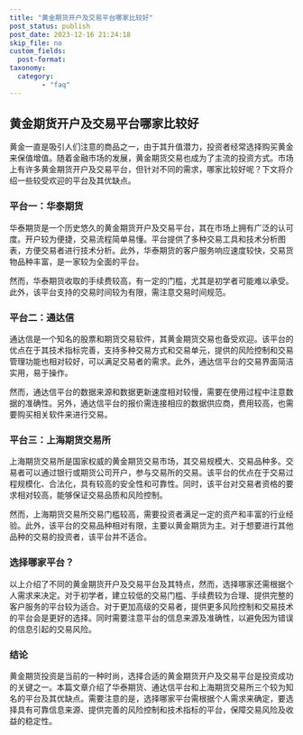 ```yaml
---
title: "黄金期货开户及交易平台哪家比较好"
post_status: publish
post_date: 2023-12-16 21:24:18
skip_file: no
custom_fields: 
  post-format: 
taxonomy:
  category:
        - "faq"
---
```


## 黄金期货开户及交易平台哪家比较好

黄金一直是吸引人们注意的商品之一，由于其升值潜力，投资者经常选择购买黄金来保值增值。随着金融市场的发展，黄金期货交易也成为了主流的投资方式。市场上有许多黄金期货开户及交易平台，但针对不同的需求，哪家比较好呢？下文将介绍一些较受欢迎的平台及其优缺点。

### 平台一：华泰期货

华泰期货是一个历史悠久的黄金期货开户及交易平台，其在市场上拥有广泛的认可度。开户较为便捷，交易流程简单易懂。平台提供了多种交易工具和技术分析图表，方便交易者进行技术分析。此外，华泰期货的客户服务响应速度较快，交易货物品种丰富，是一家较为全面的平台。

然而，华泰期货收取的手续费较高，有一定的门槛，尤其是初学者可能难以承受。此外，该平台支持的交易时间较为有限，需注意交易时间规范。

### 平台二：通达信

通达信是一个知名的股票和期货交易软件，其黄金期货交易也备受欢迎。该平台的优点在于其技术指标完善，支持多种交易方式和交易单元，提供的风险控制和交易管理功能也相对较好，可以满足交易者的需求。此外，通达信平台的交易界面简洁实用，易于操作。

然而，通达信平台的数据来源和数据更新速度相对较慢，需要在使用过程中注意数据的准确性。另外，通达信平台的报价需连接相应的数据供应商，费用较高，也需要购买相关软件来进行交易。

### 平台三：上海期货交易所

上海期货交易所是国家权威的黄金期货交易市场，其交易规模大、交易品种多。交易者可以通过银行或期货公司开户，参与交易所的交易。该平台的优点在于交易过程规模化、合法化，具有较高的安全性和可靠性。同时，该平台对交易者资格的要求相对较高，能够保证交易品质和风险控制。

然而，上海期货交易所交易门槛较高，需要投资者满足一定的资产和丰富的行业经验。此外，该平台的交易品种相对有限，主要以黄金期货为主。对于想要进行其他品种的交易的投资者，该平台并不适合。

### 选择哪家平台？

以上介绍了不同的黄金期货开户及交易平台及其特点，然而，选择哪家还需根据个人需求来决定。对于初学者，建立较低的交易门槛、手续费较为合理、提供完整的客户服务的平台较为适合。对于更加高级的交易者，提供更多风险控制和交易技术的平台会是更好的选择。同时需要注意平台的信息来源及准确性，以避免因为错误的信息引起的交易风险。

### 结论

黄金期货投资是当前的一种时尚，选择合适的黄金期货开户及交易平台是投资成功的关键之一。本篇文章介绍了华泰期货、通达信平台和上海期货交易所三个较为知名的平台及其优缺点。需要注意的是，选择哪家平台需根据个人需求来确定，要选择具有可靠信息来源、提供完善的风险控制和技术指标的平台，保障交易风险及收益的稳定性。
